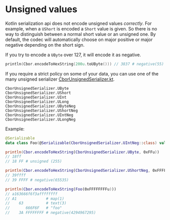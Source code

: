 # Unsigned values

Kotlin serialization api does not encode unsigned values *correctly*. For example, when a `UShort` is encoded a `Short`
value is given. So there is no way to distinguish between a normal short value or an unsigned one. By default, the
codec will automatically choose on major positive or major negative depending on the short sign.

If you try to encode a `UByte` over 127, it will encode it as negative.

```kotlin
println(Cbor.encodeToHexString(200u.toUByte())) // 3837 # negative(55)
```

If you require a strict policy on some of your data, you can use one of the many unsigned
serializer [CborUnsignedSerializer.kt](../src/commonMain/kotlin/net/orandja/obor/serializer/CborUnsignedSerializer.kt).

```
CborUnsignedSerializer.UByte
CborUnsignedSerializer.UShort
CborUnsignedSerializer.UInt
CborUnsignedSerializer.ULong
CborUnsignedSerializer.UByteNeg
CborUnsignedSerializer.UShortNeg
CborUnsignedSerializer.UIntNeg
CborUnsignedSerializer.ULongNeg
```

Example:

```kotlin
@Serializable
data class Foo(@Serializable(CborUnsignedSerializer.UIntNeg::class) val foo: UInt)

println(Cbor.encodeToHexString(CborUnsignedSerializer.UByte, 0xFFu))
// 18ff 
// 18 FF # unsigned (255)

println(Cbor.encodeToHexString(CborUnsignedSerializer.UShortNeg, 0xFFFFu))
// 39ffff 
// 39 FFFF # negative(65535)

println(Cbor.encodeToHexString(Foo(0xFFFFFFFFu)))
// a163666f6f3affffffff
// A1             # map(1)
//    63          # text(3)
//       666F6F   # "foo"
//    3A FFFFFFFF # negative(4294967295)
```
